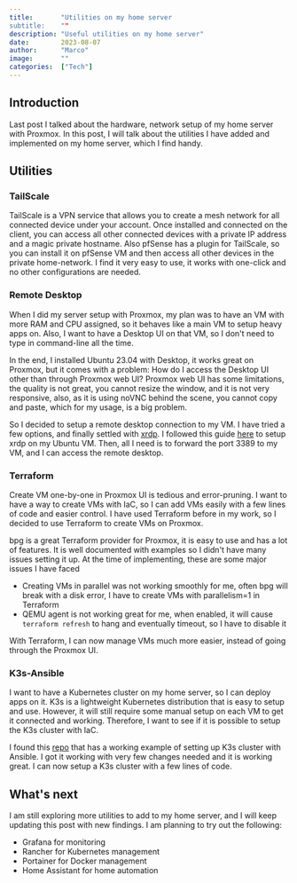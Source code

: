 ```yaml
---
title:       "Utilities on my home server
subtitle:    ""
description: "Useful utilities on my home server"
date:        2023-08-07
author:      "Marco"
image:       ""
categories:  ["Tech"]
---
```


## Introduction
Last post I talked about the hardware, network setup of my home server with Proxmox. 
In this post, I will talk about the utilities I have added and implemented on my home server, which I find handy.

## Utilities

### TailScale
TailScale is a VPN service that allows you to create a mesh network for all connected device under your account.
Once installed and connected on the client, you can access all other connected devices with a private IP address and a
magic private hostname. Also pfSense has a plugin for TailScale, so you can install it on pfSense VM and then access
all other devices in the private home-network. I find it very easy to use, it works with one-click and no other 
configurations are needed.

### Remote Desktop
When I did my server setup with Proxmox, my plan was to have an VM with more RAM and CPU assigned, so it behaves like
a main VM to setup heavy apps on. Also, I want to have a Desktop UI on that VM, so I don't need to type in command-line
all the time. 

In the end, I installed Ubuntu 23.04 with Desktop, it works great on Proxmox, but it comes with a problem: How do I access
the Desktop UI other than through Proxmox web UI? Proxmox web UI has some limitations, the quality is not great, you cannot
resize the window, and it is not very responsive, also, as it is using noVNC behind the scene, you cannot copy and paste, which
for my usage, is a big problem.

So I decided to setup a remote desktop connection to my VM. I have tried a few options, and finally settled with [xrdp](https://xrdp.org/).
I followed this guide [here](https://www.digitalocean.com/community/tutorials/how-to-enable-remote-desktop-protocol-using-xrdp-on-ubuntu-22-04) 
to setup xrdp on my Ubuntu VM. Then, all I need is to forward the port 3389 to my VM, and I can access the remote desktop.

### Terraform
Create VM one-by-one in Proxmox UI is tedious and error-pruning. I want to have a way to create VMs with IaC, so I can
add VMs easily with a few lines of code and easier control. I have used Terraform before in my work, so I decided to use
Terraform to create VMs on Proxmox. 

bpg is a great Terraform provider for Proxmox, it is easy to use and has a lot of features. It is well documented with examples
so I didn't have many issues setting it up. At the time of implementing, these are some major issues I have faced
- Creating VMs in parallel was not working smoothly for me, often bpg will break with a disk error, I have to create VMs with parallelism=1 in Terraform
- QEMU agent is not working great for me, when enabled, it will cause `terraform refresh` to hang and eventually timeout, so I have to disable it

With Terraform, I can now manage VMs much more easier, instead of going through the Proxmox UI.

### K3s-Ansible
I want to have a Kubernetes cluster on my home server, so I can deploy apps on it. K3s is a lightweight Kubernetes distribution
that is easy to setup and use. However, it will still require some manual setup on each VM to get it connected and working.
Therefore, I want to see if it is possible to setup the K3s cluster with IaC.

I found this [repo](https://github.com/techno-tim/k3s-ansible) that has a working example of setting up K3s cluster with Ansible.
I got it working with very few changes needed and it is working great. I can now setup a K3s cluster with a few lines of code.

## What's next
I am still exploring more utilities to add to my home server, and I will keep updating this post with new findings.
I am planning to try out the following:

- Grafana for monitoring
- Rancher for Kubernetes management
- Portainer for Docker management
- Home Assistant for home automation


